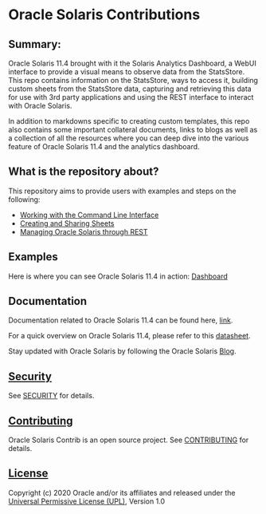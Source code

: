 # Oracle Solaris Contributions

## Summary:

Oracle Solaris 11.4 brought with it the Solaris Analytics Dashboard, a WebUI interface to provide a visual means to observe data from the StatsStore. This repo contains information on the StatsStore, ways to access it, building custom sheets from the StatsStore data, capturing and retrieving this data for use with 3rd party applications and using the REST interface to interact with Oracle Solaris.

In addition to markdowns specific to creating custom templates, this repo also contains some important collateral documents, links to blogs as well as a collection of all the resources where you can deep dive into the various feature of Oracle Solaris 11.4 and the analytics dashboard.

## What is the repository about?

This repository aims to provide users with examples and steps on the following: 

- [Working with the Command Line Interface](https://alm.oraclecorp.com/sandbox/#projects/oraclesolaris-contrib/scm/solarisdiscover.git/tree/CommandLineInterface?revision=master)
- [Creating and Sharing Sheets](https://alm.oraclecorp.com/sandbox/#projects/oraclesolaris-contrib/scm/solarisdiscover.git/tree/StatsStore?revision=master)
- [Managing Oracle Solaris through REST](https://alm.oraclecorp.com/sandbox/#projects/oraclesolaris-contrib/scm/solarisdiscover.git/tree/REST?revision=master) 


## Examples

Here is where you can see Oracle Solaris 11.4 in action: [Dashboard](https://alm.oraclecorp.com/sandbox/#projects/oraclesolaris-contrib/scm/solarisdiscover.git/blob/StatsStore/Sharing%20sheets/solaris-contrib.json?revision=master)

## Documentation

Documentation related to Oracle Solaris 11.4 can be found here, [link](https://docs.oracle.com/en/operating-systems/solaris.html).

For a quick overview on Oracle Solaris 11.4, please refer to this [datasheet](https://www.oracle.com/technetwork/server-storage/solaris11/documentation/solaris114datasheet-5024156.pdf).

Stay updated with Oracle Solaris by following the Oracle Solaris [Blog](https://blogs.oracle.com/solaris/oracle-solaris-11-2).

## [Security](https://alm.oraclecorp.com/sandbox/#projects/oraclesolaris-contrib/scm/solarisdiscover.git/blob/SECURITY.md?revision=master)

See [SECURITY](https://alm.oraclecorp.com/sandbox/#projects/oraclesolaris-contrib/scm/solarisdiscover.git/blob/SECURITY.md?revision=master) for details.

## [Contributing](https://alm.oraclecorp.com/sandbox/#projects/oraclesolaris-contrib/scm/solarisdiscover.git/blob/CONTRIBUTING.md?revision=master)

Oracle Solaris Contrib is an open source project.  See [CONTRIBUTING](https://alm.oraclecorp.com/sandbox/#projects/oraclesolaris-contrib/scm/solarisdiscover.git/blob/CONTRIBUTING.md?revision=master) for details.

## [License](https://alm.oraclecorp.com/sandbox/#projects/oraclesolaris-contrib/scm/solarisdiscover.git/blob/LICENSE.md?revision=master)

Copyright (c) 2020 Oracle and/or its affiliates and released under the [Universal Permissive License (UPL)](https://oss.oracle.com/licenses/upl/), Version 1.0



